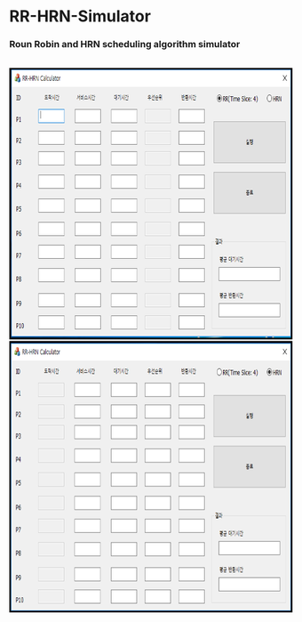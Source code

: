 # RR-HRN-Simulator
<h3>Roun Robin and HRN scheduling algorithm simulator</h3><br>
<img width="754" height="482" style="border: 3px solid black;" src="./1.PNG"></img><br>
<img width="754" height="482" style="border: 3px solid black;" src="./2.PNG"></img>
